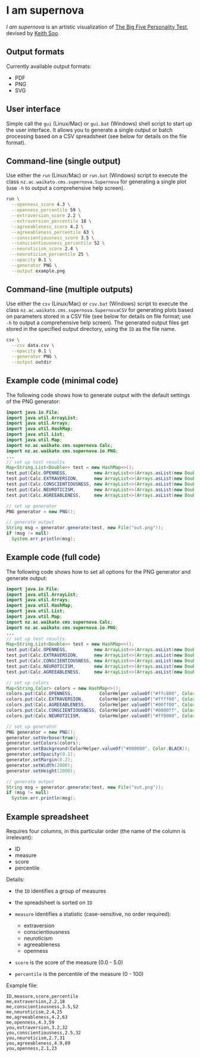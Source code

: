 # I am supernova

*I am supernova* is an artistic visualization of 
[The Big Five Personality Test](https://en.wikipedia.org/wiki/Big_Five_personality_traits), 
devised by [Keith Soo](http://www.cms.waikato.ac.nz/people/ceks).

## Output formats
Currently available output formats:

* PDF
* PNG
* SVG


## User interface

Simple call the `gui` (Linux/Mac) or `gui.bat` (Windows) shell script to
start up the user interface. It allows you to generate a single output or
batch processing based on a CSV spreadsheet (see below for details on the 
file format).

## Command-line (single output)
Use either the `run` (Linux/Mac) or `run.bat` (Windows) script to execute
the class `nz.ac.waikato.cms.supernova.Supernova` for generating a single plot
(use `-h` to output a comprehensive help screen).

```bash
run \
  --openness_score 4.3 \
  --openness_percentile 59 \
  --extraversion_score 2.2 \
  --extraversion_percentile 18 \
  --agreeableness_score 4.2 \
  --agreeableness_percentile 63 \
  --conscientiousness_score 3.5 \
  --conscientiousness_percentile 52 \
  --neuroticism_score 2.4 \
  --neuroticism_percentile 25 \
  --opacity 0.1 \
  --generator PNG \
  --output example.png
```


## Command-line (multiple outputs)
Use either the `csv` (Linux/Mac) or `csv.bat` (Windows) script to execute
the class `nz.ac.waikato.cms.supernova.SupernovaCSV` for generating plots 
based on parameters stored in a CSV file (see below for details on file
format; use `-h` to output a comprehensive help screen). 
The generated output files get stored in the specified output directory, 
using the `ID` as the file name.

```bash
csv \
  --csv data.csv \
  --opacity 0.1 \
  --generator PNG \
  --output outdir
```

## Example code (minimal code)
The following code shows how to generate output with the default settings
of the PNG generator:

```java
import java.io.File;
import java.util.ArrayList;
import java.util.Arrays;
import java.util.HashMap;
import java.util.List;
import java.util.Map;
import nz.ac.waikato.cms.supernova.Calc;
import nz.ac.waikato.cms.supernova.io.PNG;
...
// set up test results
Map<String,List<Double>> test = new HashMap<>();
test.put(Calc.OPENNESS,          new ArrayList<>(Arrays.asList(new Double[]{4.3, 59.0})));
test.put(Calc.EXTRAVERSION,      new ArrayList<>(Arrays.asList(new Double[]{2.2, 18.0})));
test.put(Calc.CONSCIENTIOUSNESS, new ArrayList<>(Arrays.asList(new Double[]{3.5, 52.0})));
test.put(Calc.NEUROTICISM,       new ArrayList<>(Arrays.asList(new Double[]{2.4, 25.0})));
test.put(Calc.AGREEABLENESS,     new ArrayList<>(Arrays.asList(new Double[]{4.2, 63.0})));

// set up generator
PNG generator = new PNG(); 

// generate output
String msg = generator.generate(test, new File("out.png"));
if (msg != null)
  System.err.println(msg);
```

## Example code (full code)
The following code shows how to set all options for the PNG generator and
generate output:

```java
import java.io.File;
import java.util.ArrayList;
import java.util.Arrays;
import java.util.HashMap;
import java.util.List;
import java.util.Map;
import nz.ac.waikato.cms.supernova.Calc;
import nz.ac.waikato.cms.supernova.io.PNG;
...
// set up test results
Map<String,List<Double>> test = new HashMap<>();
test.put(Calc.OPENNESS,          new ArrayList<>(Arrays.asList(new Double[]{4.3, 59.0})));
test.put(Calc.EXTRAVERSION,      new ArrayList<>(Arrays.asList(new Double[]{2.2, 18.0})));
test.put(Calc.CONSCIENTIOUSNESS, new ArrayList<>(Arrays.asList(new Double[]{3.5, 52.0})));
test.put(Calc.NEUROTICISM,       new ArrayList<>(Arrays.asList(new Double[]{2.4, 25.0})));
test.put(Calc.AGREEABLENESS,     new ArrayList<>(Arrays.asList(new Double[]{4.2, 63.0})));

// set up colors
Map<String,Color> colors = new HashMap<>();
colors.put(Calc.OPENNESS,          ColorHelper.valueOf("#ffc800", Color.ORANGE));
colors.put(Calc.EXTRAVERSION,      ColorHelper.valueOf("#ffff00", Color.YELLOW));
colors.put(Calc.AGREEABLENESS,     ColorHelper.valueOf("#00ff00", Color.GREEN));
colors.put(Calc.CONSCIENTIOUSNESS, ColorHelper.valueOf("#0000ff", Color.BLUE));
colors.put(Calc.NEUROTICISM,       ColorHelper.valueOf("#ff0000", Color.RED));

// set up generator
PNG generator = new PNG(); 
generator.setVerbose(true);
generator.setColors(colors);
generator.setBackground(ColorHelper.valueOf("#000000", Color.BLACK));
generator.setOpacity(0.1);
generator.setMargin(0.2);
generator.setWidth(2000);
generator.setHeight(2000);

// generate output
String msg = generator.generate(test, new File("out.png"));
if (msg != null)
  System.err.println(msg);
```

## Example spreadsheet

Requires four columns, in this particular order (the name of the column is 
irrelevant):
 
* ID
* measure
* score
* percentile

Details:

* the `ID` identifies a group of measures 
* the spreadsheet is sorted on `ID`
* `measure` identifies a statistic (case-sensitive, no order required): 

  * extraversion
  * conscientiousness
  * neuroticism
  * agreeableness
  * openness
 
* `score` is the score of the measure (0.0 - 5.0)
* `percentile` is the percentile of the measure (0 - 100)

Example file:

```csv
ID,measure,score,percentile
me,extraversion,2.2,18
me,conscientiousness,3.5,52
me,neuroticism,2.4,25
me,agreeableness,4.2,63
me,openness,4.3,59
you,extraversion,3.2,32
you,conscientiousness,2.5,32
you,neuroticism,2.7,31
you,agreeableness,4.9,89
you,openness,2.1,23
```
